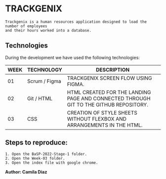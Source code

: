 # TRACKGENIX 
```
Trackgenix is ​​a human resources application designed to load the number of employees 
and their hours worked into a database.
```
## Technologies
During the development we have used the following technologies:

| WEEK | TECHNOLOGY | DESCRIPTION |
| ------ | ------ | ------ |
| 01 |  Scrum / Figma | TRACKGENIX SCREEN FLOW USING FIGMA.
| 02 |  Git / HTML | HTML CREATED FOR THE LANDING PAGE AND CONNECTED THROUGH GIT TO THE GITHUB REPOSITORY.
| 03 |  CSS | CREATION OF STYLE SHEETS WITHOUT FLEXBOX AND ARRANGEMENTS IN THE HTML.

## Steps to reproduce: 
```
1. Open the BaSP-2022-Stage-1 folder.
2. Open the Week-03 folder.
3. Open the index file with google chrome.
```
**Author: Camila Diaz**